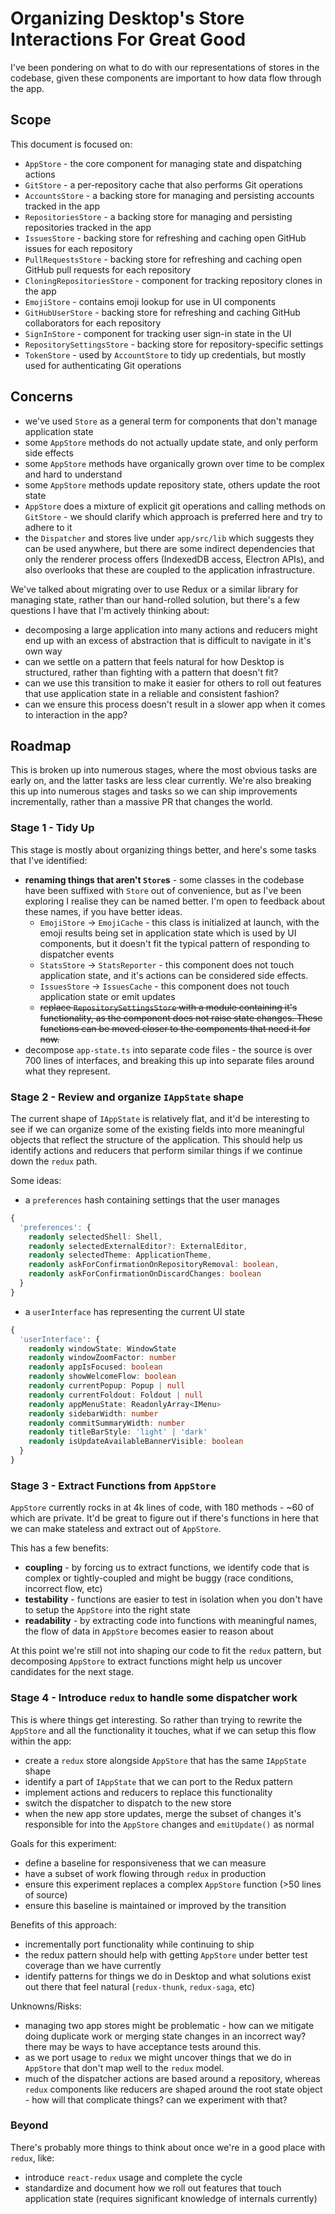 # Organizing Desktop's Store Interactions For Great Good

I've been pondering on what to do with our representations of stores in the
codebase, given these components are important to how data flow through the app.

## Scope

This document is focused on:

 - `AppStore` - the core component for managing state and dispatching actions
 - `GitStore` - a per-repository cache that also performs Git operations
 - `AccountsStore` - a backing store for managing and persisting accounts tracked in the app
 - `RepositoriesStore` - a backing store for managing and persisting repositories tracked in the app
 - `IssuesStore` - backing store for refreshing and caching open GitHub issues for each repository
 - `PullRequestsStore` - backing store for refreshing and caching open GitHub pull requests for each repository
 - `CloningRepositoriesStore` - component for tracking repository clones in the app
 - `EmojiStore` - contains emoji lookup for use in UI components
 - `GitHubUserStore` - backing store for refreshing and caching GitHub collaborators for each repository
 - `SignInStore` - component for tracking user sign-in state in the UI
 - `RepositorySettingsStore` - backing store for repository-specific settings
 - `TokenStore` - used by `AccountStore` to tidy up credentials, but mostly used
   for authenticating Git operations

## Concerns

 - we've used `Store` as a general term for components that don't manage
   application state
 - some `AppStore` methods do not actually update state, and only perform side
   effects
 - some `AppStore` methods have organically grown over time to be complex and
   hard to understand
 - some `AppStore` methods update repository state, others update the root state
 - `AppStore` does a mixture of explicit git operations and calling methods
   on `GitStore` - we should clarify which approach is preferred here and try
   to adhere to it
 - the `Dispatcher` and stores live under `app/src/lib` which suggests they can
   be used anywhere, but there are some indirect dependencies that only the renderer
   process offers (IndexedDB access, Electron APIs), and also overlooks that these
   are coupled to the application infrastructure.

We've talked about migrating over to use Redux or a similar library for managing
state, rather than our hand-rolled solution, but there's a few questions I have
that I'm actively thinking about:

 - decomposing a large application into many actions and reducers might end up
   with an excess of abstraction that is difficult to navigate in it's own way
 - can we settle on a pattern that feels natural for how Desktop is structured,
   rather than fighting with a pattern that doesn't fit?
 - can we use this transition to make it easier for others to roll out features
   that use application state in a reliable and consistent fashion?
 - can we ensure this process doesn't result in a slower app when it comes to
   interaction in the app?

## Roadmap

This is broken up into numerous stages, where the most obvious tasks are early
on, and the latter tasks are less clear currently. We're also breaking this up
into numerous stages and tasks so we can ship improvements incrementally,
rather than a massive PR that changes the world.

### Stage 1 - Tidy Up

This stage is mostly about organizing things better, and here's some tasks that
I've identified:

 - **renaming things that aren't `Store`s** - some classes in the codebase have
   been suffixed with `Store` out of convenience, but as I've been exploring I
   realise they can be named better. I'm open to feedback about these names, if
   you have better ideas.
    - `EmojiStore` -> `EmojiCache` - this class is initialized at launch, with
    the emoji results being set in application state which is used by UI
    components, but it doesn't fit the typical pattern of responding to
    dispatcher events
    - `StatsStore` -> `StatsReporter` - this component does not touch
    application state, and it's actions can be considered side effects.
    - `IssuesStore` -> `IssuesCache` - this component does not touch
    application state or emit updates
    - ~~replace `RepositorySettingsStore` with a module containing it's
    functionality, as the component does not raise state changes. These
    functions can be moved closer to the components that need it for now.~~
 - decompose `app-state.ts` into separate code files - the source is over 700
   lines of interfaces, and breaking this up into separate files around what
   they represent.

### Stage 2 - Review and organize `IAppState` shape

The current shape of `IAppState` is relatively flat, and it'd be interesting to
see if we can organize some of the existing fields into more meaningful objects
that reflect the structure of the application. This should help us identify
actions and reducers that perform similar things if we continue down the `redux`
path.

Some ideas:

 - a `preferences` hash containing settings that the user manages

```ts
{
  'preferences': {
    readonly selectedShell: Shell,
    readonly selectedExternalEditor?: ExternalEditor,
    readonly selectedTheme: ApplicationTheme,
    readonly askForConfirmationOnRepositoryRemoval: boolean,
    readonly askForConfirmationOnDiscardChanges: boolean
  }
}
```

 - a `userInterface` has representing the current UI state

```ts
{
  'userInterface': {
    readonly windowState: WindowState
    readonly windowZoomFactor: number
    readonly appIsFocused: boolean
    readonly showWelcomeFlow: boolean
    readonly currentPopup: Popup | null
    readonly currentFoldout: Foldout | null
    readonly appMenuState: ReadonlyArray<IMenu>
    readonly sidebarWidth: number
    readonly commitSummaryWidth: number
    readonly titleBarStyle: 'light' | 'dark'
    readonly isUpdateAvailableBannerVisible: boolean
  }
}
```

### Stage 3 - Extract Functions from `AppStore`

`AppStore` currently rocks in at 4k lines of code, with 180 methods - ~60 of
which are private. It'd be great to figure out if there's functions in here that
we can make stateless and extract out of `AppStore`.

This has a few benefits:

 - **coupling** - by forcing us to extract functions, we identify code that is
 complex or tightly-coupled and might be buggy (race conditions, incorrect flow,
 etc)
 - **testability** - functions are easier to test in isolation when you don't
 have to setup the `AppStore` into the right state
 - **readability** - by extracting code into functions with meaningful names,
 the flow of data in `AppStore` becomes easier to reason about

At this point we're still not into shaping our code to fit the `redux` pattern,
but decomposing `AppStore` to extract functions might help us uncover candidates
for the next stage.

### Stage 4 - Introduce `redux` to handle some dispatcher work

This is where things get interesting. So rather than trying to rewrite the
`AppStore` and all the functionality it touches, what if we can setup this flow
within the app:

 - create a `redux` store alongside `AppStore` that has the same `IAppState`
   shape
 - identify a part of `IAppState` that we can port to the Redux pattern
 - implement actions and reducers to replace this functionality
 - switch the dispatcher to dispatch to the new store
 - when the new app store updates, merge the subset of changes it's responsible
   for into the `AppStore` changes and `emitUpdate()` as normal

Goals for this experiment:

 - define a baseline for responsiveness that we can measure
 - have a subset of work flowing through `redux` in production
 - ensure this experiment replaces a complex `AppStore` function (>50 lines of source)
 - ensure this baseline is maintained or improved by the transition

Benefits of this approach:

 - incrementally port functionality while continuing to ship
 - the redux pattern should help with getting `AppStore` under better test
   coverage than we have currently
 - identify patterns for things we do in Desktop and what solutions exist out
   there that feel natural (`redux-thunk`, `redux-saga`, etc)

Unknowns/Risks:

 - managing two app stores might be problematic - how can we mitigate doing
   duplicate work or merging state changes in an incorrect way? there may be
   ways to have acceptance tests around this.
 - as we port usage to `redux` we might uncover things that we do in `AppStore`
   that don't map well to the `redux` model.
 - much of the dispatcher actions are based around a repository, whereas `redux`
   components like reducers are shaped around the root state object - how will
   that complicate things? can we experiment with that?

### Beyond

There's probably more things to think about once we're in a good place with
`redux`, like:

 - introduce `react-redux` usage and complete the cycle
 - standardize and document how we roll out features that touch application
   state (requires significant knowledge of internals currently)



